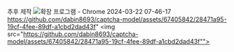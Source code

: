 추후 제작
![확장 프로그램 - Chrome 2024-03-22 07-46-17](https://github.com/dabin8693/captcha-model/assets/67405842/bbb4f92c-aaff-4ce4-96e7-cb22593d989b)
https://github.com/dabin8693/captcha-model/assets/67405842/28471a95-19cf-4fee-89df-a1cbd2dad43f"
<img src="https://github.com/dabin8693/captcha-model/assets/67405842/28471a95-19cf-4fee-89df-a1cbd2dad43f"">
